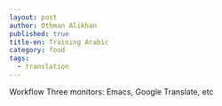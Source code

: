 ```yaml
---
layout: post
author: Othman Alikhan
published: true
title-en: Training Arabic
category: food
tags:
  - translation
---
```


Workflow
    Three monitors: Emacs, Google Translate, etc

